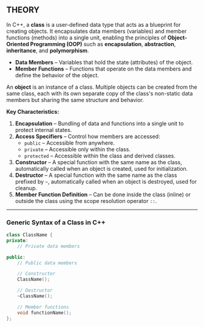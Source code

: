 ## THEORY

In C++, a **class** is a user-defined data type that acts as a blueprint for creating objects. It encapsulates data members (variables) and member functions (methods) into a single unit, enabling the principles of **Object-Oriented Programming (OOP)** such as **encapsulation**, **abstraction**, **inheritance**, and **polymorphism**.

- **Data Members** – Variables that hold the state (attributes) of the object.
- **Member Functions** – Functions that operate on the data members and define the behavior of the object.

An **object** is an instance of a class. Multiple objects can be created from the same class, each with its own separate copy of the class's non-static data members but sharing the same structure and behavior.

**Key Characteristics:**
1. **Encapsulation** – Bundling of data and functions into a single unit to protect internal states.
2. **Access Specifiers** – Control how members are accessed:
   - `public` – Accessible from anywhere.
   - `private` – Accessible only within the class.
   - `protected` – Accessible within the class and derived classes.
3. **Constructor** – A special function with the same name as the class, automatically called when an object is created, used for initialization.
4. **Destructor** – A special function with the same name as the class prefixed by `~`, automatically called when an object is destroyed, used for cleanup.
5. **Member Function Definition** – Can be done inside the class (inline) or outside the class using the scope resolution operator `::`.

---

### **Generic Syntax of a Class in C++**

```cpp
class ClassName {
private:
    // Private data members

public:
    // Public data members

    // Constructor
    ClassName();

    // Destructor
    ~ClassName();

    // Member functions
    void functionName();
};
